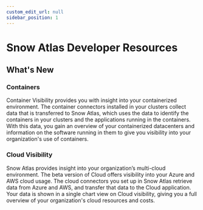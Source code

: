 ```yaml
---
custom_edit_url: null
sidebar_position: 1
---
```


# Snow Atlas Developer Resources

## What's New

### Containers

Container Visibility provides you with insight into your containerized environment. The container connectors installed in your clusters collect data that is transferred to Snow Atlas, which uses the data to identify the containers in your clusters and the applications running in the containers. With this data, you gain an overview of your containerized datacenters and information on the software running in them to give you visibility into your organization's use of containers.

### Cloud Visibility

Snow Atlas provides insight into your organization’s multi-cloud environment. The beta version of Cloud offers visibility into your Azure and AWS cloud usage. The cloud connectors you set up in Snow Atlas retrieve data from Azure and AWS, and transfer that data to the Cloud application. Your data is shown in a single chart view on Cloud visibility, giving you a full overview of your organization's cloud resources and costs.
